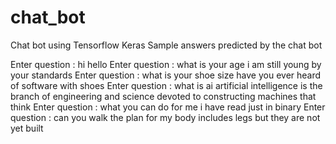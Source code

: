 # chat_bot
Chat bot using Tensorflow Keras
Sample answers predicted by the chat bot

Enter question : hi
hello
Enter question : what is your age
i am still young by your standards
Enter question : what is your shoe size
have you ever heard of software with shoes
Enter question : what is ai
artificial intelligence is the branch of engineering and science devoted to constructing machines that think
Enter question : what you can do for me
i have read just in binary
Enter question : can you walk
the plan for my body includes legs but they are not yet built
